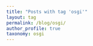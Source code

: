 ```yaml
---
title: "Posts with tag 'osgi'"
layout: tag
permalink: /blog/osgi/
author_profile: true
taxonomy: osgi
---
```

